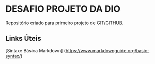 # DESAFIO PROJETO DA DIO 
Repositório criado para primeiro projeto de GIT/GITHUB.

## Links Úteis 
[Sintaxe Básica Markdown] (https://www.markdownguide.org/basic-syntax/)
